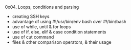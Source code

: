 0x04. Loops, conditions and parsing

- creating SSH keys
- advantage of using #!/usr/bin/env bash over #!/bin/bash
- use of while, until & for loops
- use of if, else, elif & case condition statements
- use of cut command
- files & other comparison operators, & their usage

